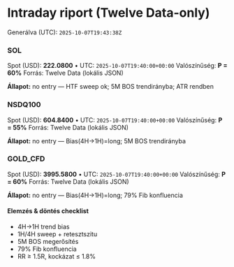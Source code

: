 # Intraday riport (Twelve Data-only)

Generálva (UTC): `2025-10-07T19:43:38Z`

### SOL

Spot (USD): **222.0800** • UTC: `2025-10-07T19:40:00+00:00`
Valószínűség: **P = 60%**
Forrás: Twelve Data (lokális JSON)

**Állapot:** no entry — HTF sweep ok; 5M BOS trendirányba; ATR rendben

### NSDQ100

Spot (USD): **604.8400** • UTC: `2025-10-07T19:40:00+00:00`
Valószínűség: **P = 55%**
Forrás: Twelve Data (lokális JSON)

**Állapot:** no entry — Bias(4H→1H)=long; 5M BOS trendirányba

### GOLD_CFD

Spot (USD): **3995.5800** • UTC: `2025-10-07T19:40:00+00:00`
Valószínűség: **P = 60%**
Forrás: Twelve Data (lokális JSON)

**Állapot:** no entry — Bias(4H→1H)=long; 79% Fib konfluencia

#### Elemzés & döntés checklist
- 4H→1H trend bias
- 1H/4H sweep + retesztszitu
- 5M BOS megerősítés
- 79% Fib konfluencia
- RR ≥ 1.5R, kockázat ≤ 1.8%
